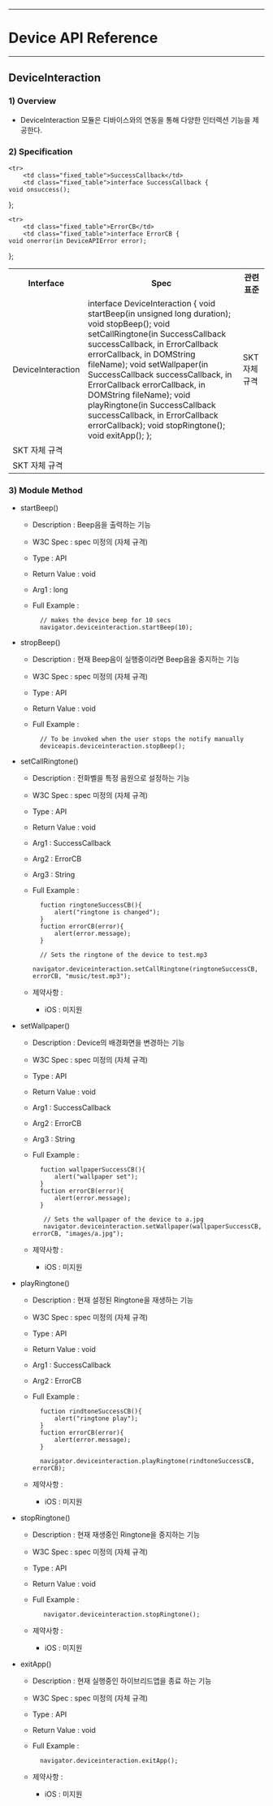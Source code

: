 <!--
{
	"id": 6515 ,
	
	"title": "DeviceInteraction",
	"outline": "DeviceInteraction 모듈은 디바이스와의 연동을 통해 다양한 인터렉션 기능을 제공한다.",
	
	"tags" : ["runtime"],
	
	"order": [6, 5, 15],
	"thumbnail": "6.1.00.runtime_structure.png"
}
-->

----------

# Device API Reference 

----------

## DeviceInteraction  

### 1) Overview

- DeviceInteraction 모듈은 디바이스와의 연동을 통해 다양한 인터렉션 기능을 제공한다.

### 2) Specification

<table class="table table-bordered">
	<tr>
		<th class="fixed_table">Interface</th>
		<th class="fixed_table">Spec</th>
		<th>관련 표준</th>
	</tr>
	<tr>
		<td class="fixed_table">DeviceInteraction</td>
		<td class="fixed_table">interface DeviceInteraction {
	void startBeep(in unsigned long duration);
	void stopBeep();
	void setCallRingtone(in SuccessCallback successCallback, 
	                          in ErrorCallback errorCallback, 
	                          in DOMString fileName);
	void setWallpaper(in SuccessCallback successCallback, 
	                          in ErrorCallback errorCallback, 
	                          in DOMString fileName);
	void playRingtone(in SuccessCallback successCallback, 
	                          in ErrorCallback errorCallback);
	void stopRingtone();
	void exitApp();
};
		</td>
		<td>SKT 자체 규격</td>
	</tr>

	<tr>
		<td class="fixed_table">SuccessCallback</td>
		<td class="fixed_table">interface SuccessCallback {
	void onsuccess();
};
		</td>
		<td>SKT 자체 규격</td>
	</tr>

	<tr>
		<td class="fixed_table">ErrorCB</td>
		<td class="fixed_table">interface ErrorCB {
	void onerror(in DeviceAPIError error);
};
		</td>
		<td>SKT 자체 규격</td>
	</tr>

</table>

### 3) Module Method

- startBeep()

	- Description : Beep음을 출력하는 기능 
	- W3C Spec : spec 미정의 (자체 규격)
	- Type : API 
	- Return Value : void
	- Arg1 : long
	- Full Example :

			// makes the device beep for 10 secs
			navigator.deviceinteraction.startBeep(10);

- stropBeep()

	- Description : 현재 Beep음이 실행중이라면 Beep음을 중지하는 기능 
	- W3C Spec : spec 미정의 (자체 규격)
	- Type : API 
	- Return Value : void
	- Full Example :

			// To be invoked when the user stops the notify manually
			deviceapis.deviceinteraction.stopBeep();

- setCallRingtone()

	- Description : 전화벨을 특정 음원으로 설정하는 기능
	- W3C Spec : spec 미정의 (자체 규격)
	- Type : API 
	- Return Value : void
	- Arg1 : SuccessCallback
	- Arg2 : ErrorCB
	- Arg3 : String
	- Full Example :

			fuction ringtoneSuccessCB(){
				alert("ringtone is changed");
			}
			fuction errorCB(error){
				alert(error.message);
			}

    		// Sets the ringtone of the device to test.mp3
		    navigator.deviceinteraction.setCallRingtone(ringtoneSuccessCB, errorCB, "music/test.mp3"); 

	- 제약사항 : 
		- iOS : 미지원 

- setWallpaper()

	- Description : Device의 배경화면을 변경하는 기능 
	- W3C Spec : spec 미정의 (자체 규격)
	- Type : API 
	- Return Value : void
	- Arg1 : SuccessCallback
	- Arg2 : ErrorCB
	- Arg3 : String
	- Full Example :

			fuction wallpaperSuccessCB(){
				alert("wallpaper set");
			}
			fuction errorCB(error){
				alert(error.message);
			}

   			 // Sets the wallpaper of the device to a.jpg
			 navigator.deviceinteraction.setWallpaper(wallpaperSuccessCB, errorCB, "images/a.jpg"); 

	- 제약사항 : 
		- iOS : 미지원 

- playRingtone()

	- Description : 현재 설정된 Ringtone을 재생하는 기능
	- W3C Spec : spec 미정의 (자체 규격)
	- Type : API 
	- Return Value : void
	- Arg1 : SuccessCallback
	- Arg2 : ErrorCB
	- Full Example :

			fuction rindtoneSuccessCB(){
				alert("ringtone play");
			}
			fuction errorCB(error){
				alert(error.message);
			}

			navigator.deviceinteraction.playRingtone(rindtoneSuccessCB, errorCB); 

	- 제약사항 : 
		- iOS : 미지원 

- stopRingtone()

	- Description : 현재 재생중인 Ringtone을 중지하는 기능
	- W3C Spec : spec 미정의 (자체 규격)
	- Type : API 
	- Return Value : void
	- Full Example :

			 navigator.deviceinteraction.stopRingtone(); 

	- 제약사항 : 
		- iOS : 미지원 

- exitApp()

	- Description : 현재 실행중인 하이브리드앱을 종료 하는 기능 
	- W3C Spec : spec 미정의 (자체 규격)
	- Type : API 
	- Return Value : void
	- Full Example :

			navigator.deviceinteraction.exitApp();  

	- 제약사항 : 
		- iOS : 미지원 